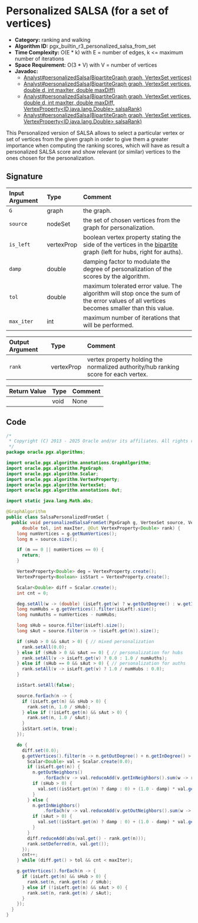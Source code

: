 # Personalized SALSA (for a set of vertices)

- **Category:** ranking and walking
- **Algorithm ID:** pgx_builtin_r3_personalized_salsa_from_set
- **Time Complexity:** O(E * k) with E = number of edges, k <= maximum number of iterations
- **Space Requirement:** O(3 * V) with V = number of vertices
- **Javadoc:** 
  - [Analyst#personalizedSalsa(BipartiteGraph graph, VertexSet<ID> vertices)](https://docs.oracle.com/en/database/oracle/property-graph/25.1/spgjv/oracle/pgx/api/Analyst.html#personalizedSalsa_oracle_pgx_api_BipartiteGraph_oracle_pgx_api_VertexSet_)
  - [Analyst#personalizedSalsa(BipartiteGraph graph, VertexSet<ID> vertices, double d, int maxIter, double maxDiff)](https://docs.oracle.com/en/database/oracle/property-graph/25.1/spgjv/oracle/pgx/api/Analyst.html#personalizedSalsa_oracle_pgx_api_BipartiteGraph_oracle_pgx_api_VertexSet_double_int_double_)
  - [Analyst#personalizedSalsa(BipartiteGraph graph, VertexSet<ID> vertices, double d, int maxIter, double maxDiff, VertexProperty<ID,java.lang.Double> salsaRank)](https://docs.oracle.com/en/database/oracle/property-graph/25.1/spgjv/oracle/pgx/api/Analyst.html#personalizedSalsa_oracle_pgx_api_BipartiteGraph_oracle_pgx_api_VertexSet_double_int_double_oracle_pgx_api_VertexProperty_)
  - [Analyst#personalizedSalsa(BipartiteGraph graph, VertexSet<ID> vertices, VertexProperty<ID,java.lang.Double> salsaRank)](https://docs.oracle.com/en/database/oracle/property-graph/25.1/spgjv/oracle/pgx/api/Analyst.html#personalizedSalsa_oracle_pgx_api_BipartiteGraph_oracle_pgx_api_VertexSet_oracle_pgx_api_VertexProperty_)

This Personalized version of SALSA allows to select a particular vertex or set of vertices from the given graph in order to give them a greater importance when computing the ranking scores, which will have as result a personalized SALSA score and show relevant (or similar) vertices to the ones chosen for the personalization.

## Signature

| Input Argument | Type | Comment |
| :--- | :--- | :--- |
| `G` | graph | the graph. |
| `source` | nodeSet | the set of chosen vertices from the graph for personalization. |
| `is_left` | vertexProp<bool> | boolean vertex property stating the side of the vertices in the [bipartite](https://docs.oracle.com/en/database/oracle/property-graph/25.1/spgdg/graph-mutation-and-subgraphs.html) graph (left for hubs, right for auths). |
| `damp` | double | damping factor to modulate the degree of personalization of the scores by the algorithm. |
| `tol` | double | maximum tolerated error value. The algorithm will stop once the sum of the error values of all vertices becomes smaller than this value. |
| `max_iter` | int | maximum number of iterations that will be performed. |

| Output Argument | Type | Comment |
| :--- | :--- | :--- |
| `rank` | vertexProp<double> | vertex property holding the normalized authority/hub ranking score for each vertex. |

| Return Value | Type | Comment |
| :--- | :--- | :--- |
| | void | None |

## Code

```java
/*
 * Copyright (C) 2013 - 2025 Oracle and/or its affiliates. All rights reserved.
 */
package oracle.pgx.algorithms;

import oracle.pgx.algorithm.annotations.GraphAlgorithm;
import oracle.pgx.algorithm.PgxGraph;
import oracle.pgx.algorithm.Scalar;
import oracle.pgx.algorithm.VertexProperty;
import oracle.pgx.algorithm.VertexSet;
import oracle.pgx.algorithm.annotations.Out;

import static java.lang.Math.abs;

@GraphAlgorithm
public class SalsaPersonalizedFromSet {
  public void personalizedSalsaFromSet(PgxGraph g, VertexSet source, VertexProperty<Boolean> isLeft, double damp,
      double tol, int maxIter, @Out VertexProperty<Double> rank) {
    long numVertices = g.getNumVertices();
    long m = source.size();

    if (m == 0 || numVertices == 0) {
      return;
    }

    VertexProperty<Double> deg = VertexProperty.create();
    VertexProperty<Boolean> isStart = VertexProperty.create();

    Scalar<Double> diff = Scalar.create();
    int cnt = 0;

    deg.setAll(w -> (double) (isLeft.get(w) ? w.getOutDegree() : w.getInDegree()));
    long numHubs = g.getVertices().filter(isLeft).size();
    long numAuths = numVertices - numHubs;

    long sHub = source.filter(isLeft).size();
    long sAut = source.filter(n -> !isLeft.get(n)).size();

    if (sHub > 0 && sAut > 0) { // mixed personalization
      rank.setAll(0.0);
    } else if (sHub > 0 && sAut == 0) { // personalization for hubs
      rank.setAll(v -> isLeft.get(v) ? 0.0 : 1.0 / numAuths);
    } else if (sHub == 0 && sAut > 0) { // personalization for auths
      rank.setAll(v -> isLeft.get(v) ? 1.0 / numHubs : 0.0);
    }

    isStart.setAll(false);

    source.forEach(n -> {
      if (isLeft.get(n) && sHub > 0) {
        rank.set(n, 1.0 / sHub);
      } else if (!isLeft.get(n) && sAut > 0) {
        rank.set(n, 1.0 / sAut);
      }
      isStart.set(n, true);
    });

    do {
      diff.set(0.0);
      g.getVertices().filter(n -> n.getOutDegree() + n.getInDegree() > 0).forEach(n -> {
        Scalar<Double> val = Scalar.create(0.0);
        if (isLeft.get(n)) {
          n.getOutNeighbors()
              .forEach(v -> val.reduceAdd(v.getInNeighbors().sum(w -> rank.get(w) / (deg.get(v) * deg.get(w)))));
          if (sHub > 0) {
            val.set((isStart.get(n) ? damp : 0) + (1.0 - damp) * val.get());
          }
        } else {
          n.getInNeighbors()
              .forEach(v -> val.reduceAdd(v.getOutNeighbors().sum(w -> rank.get(w) / (deg.get(v) * deg.get(w)))));
          if (sAut > 0) {
            val.set((isStart.get(n) ? damp : 0) + (1.0 - damp) * val.get());
          }
        }
        diff.reduceAdd(abs(val.get() - rank.get(n)));
        rank.setDeferred(n, val.get());
      });
      cnt++;
    } while (diff.get() > tol && cnt < maxIter);

    g.getVertices().forEach(n -> {
      if (isLeft.get(n) && sHub > 0) {
        rank.set(n, rank.get(n) / sHub);
      } else if (!isLeft.get(n) && sAut > 0) {
        rank.set(n, rank.get(n) / sAut);
      }
    });
  }
}
```
